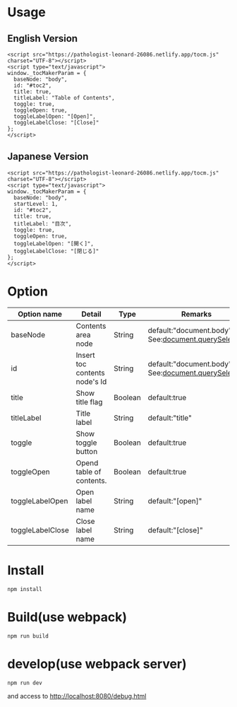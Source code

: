 # Usage 

## English Version

    <script src="https://pathologist-leonard-26086.netlify.app/tocm.js" charset="UTF-8"></script>
    <script type="text/javascript">
    window._tocMakerParam = {
      baseNode: "body",
      id: "#toc2",
      title: true,
      titleLabel: "Table of Contents",
      toggle: true,
      toggleOpen: true,
      toggleLabelOpen: "[Open]",
      toggleLabelClose: "[Close]"
    };
    </script>


## Japanese Version

    <script src="https://pathologist-leonard-26086.netlify.app/tocm.js" charset="UTF-8"></script>
    <script type="text/javascript">
    window._tocMakerParam = {
      baseNode: "body",
      startLevel: 1,
      id: "#toc2",
      title: true,
      titleLabel: "目次",
      toggle: true,
      toggleOpen: true,
      toggleLabelOpen: "[開く]",
      toggleLabelClose: "[閉じる]"
    };
    </script>

# Option


|Option name|Detail|Type|Remarks|
|-----------|------|----|-------|
|baseNode|Contents area node|String|default:"document.body". See:[document.querySelector](https://developer.mozilla.org/en-US/docs/Web/API/Document/querySelector)|
|id|Insert toc contents node's Id|String|default:"document.body". See:[document.querySelector](https://developer.mozilla.org/en-US/docs/Web/API/Document/querySelector)|
|title|Show title flag|Boolean|default:true|
|titleLabel|Title label|String|default:"title"|
|toggle|Show toggle button|Boolean|default:true|
|toggleOpen|Opend table of contents.|Boolean|default:true|
|toggleLabelOpen|Open label name|String|default:"[open]"|
|toggleLabelClose|Close label name|String|default:"[close]"|



# Install

    npm install

# Build(use webpack)

    npm run build

# develop(use webpack server)

    npm run dev 

and access to [http://localhost:8080/debug.html](http://localhost:8080/debug.html)

# 
